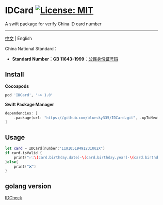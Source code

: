 # IDCard [![License: MIT](https://img.shields.io/badge/License-MIT-blue.svg)](https://opensource.org/licenses/MIT) 

A swift package for verify China ID card number

---

[中文](README.md) | English

China National Standard：

- **Standard Number：GB 11643-1999**：[公民身份证号码](http://openstd.samr.gov.cn/bzgk/gb/newGbInfo?hcno=080D6FBF2BB468F9007657F26D60013E)

## Install

**Cocoapods**

```ruby
pod 'IDCard', '~> 1.0'
```

**Swift Package Manager**

```swift
dependencies: [
    .package(url: "https://github.com/bluesky335/IDCard.git", .upToNextMajor(from: "1.0"))
]
```

## Usage

```swift
let card = IDCard(number:"11010519491231002X")
if card.isValid {
    print("✅:\(card.birthday.date)-\(card.birthday.year)-\(card.birthday.month)-\(card.birthday.day),\(card.gender)")
}else{
    print("❌")
}
```


## golang version

[IDCheck](https://github.com/bluesky335/IDCheck)

